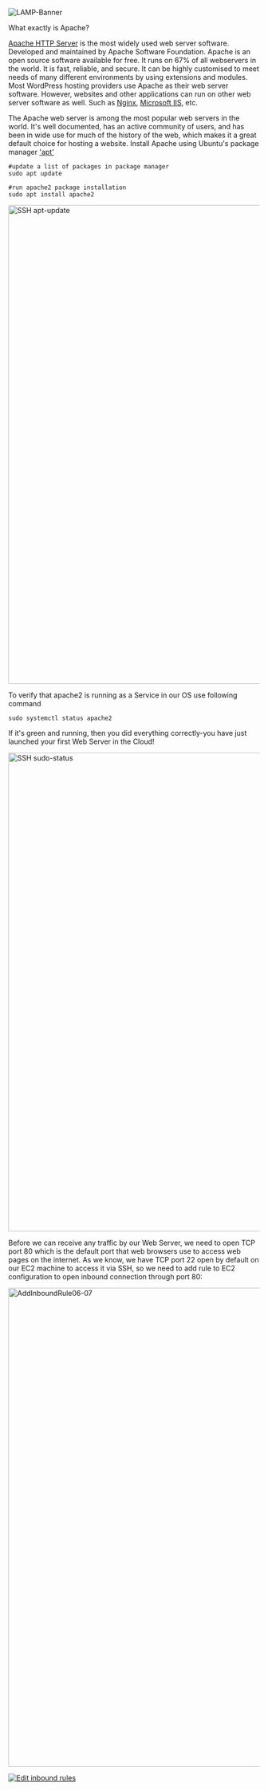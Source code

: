![LAMP-Banner](https://github.com/silviob99/Project-1-Web-Stack-Implementation-LAMP/assets/107585020/1d34113d-d252-47a3-b73a-c852567090a8)


What exactly is Apache?

[Apache HTTP Server](https://httpd.apache.org/) is the most widely used web server software. Developed and maintained by Apache Software Foundation. Apache is an open source software available for free. It runs on 67% of all webservers in the world. It is fast, reliable, and secure. It can be highly customised to meet needs of many different environments by using extensions and modules. Most WordPress hosting providers use Apache as their web server 
software. However, websites and other applications can run on other web server software as well. Such as [Nginx](https://docs.nginx.com/nginx/admin-guide/installing-nginx/installing-nginx-open-source/), [Microsoft IIS](https://learn.microsoft.com/en-gb/iis/get-started/introduction-to-iis/introduction-to-iis-architecture), etc.

The Apache web server is among the most popular web servers in the world. It's well documented, has an active community of users, and has been in wide use for much of the history of the web, which makes it a great default choice for hosting a website. 
Install Apache using Ubuntu's package manager ['apt'](https://ubuntu.com/server/docs/package-management)

```
#update a list of packages in package manager
sudo apt update

#run apache2 package installation
sudo apt install apache2
```

<img width="960" alt="SSH apt-update" src="https://github.com/silviob99/Project-1-Web-Stack-Implementation-LAMP/assets/107585020/4afefaaf-4020-4ec1-b365-fc1fcac85a2c">


To verify that apache2 is running as a Service in our OS use following command

```
sudo systemctl status apache2
```

If it's green and running, then you did everything correctly-you have just launched your first Web Server in the Cloud!
  
<img width="960" alt="SSH sudo-status" src="https://github.com/silviob99/Project-1-Web-Stack-Implementation-LAMP/assets/107585020/ebc1bd57-1ee8-4d98-8ea7-1c8ba88c0698">  



Before we can receive any traffic by our Web Server, we need to open TCP port 80 which is the default port that web browsers use to access web pages on the internet.
As we know, we have TCP port 22 open by default on our EC2 machine to access it via SSH, so we need to add rule to EC2 configuration to open inbound connection through port 80:  

<img width="960" alt="AddInboundRule06-07" src="https://github.com/silviob99/Project-1-Web-Stack-Implementation-LAMP/assets/107585020/9b901155-8a61-45bc-a097-deb8b3c4e0d7">  


[![Edit inbound rules](<img width="960" alt="AddInboundRule06-07" src="https://github.com/silviob99/Project-1-Web-Stack-Implementation-LAMP/assets/107585020/f92cbf5b-1bb2-425e-88ca-ea438b9684ba">)](https://youtu.be/-4F5iYKVkLg)


